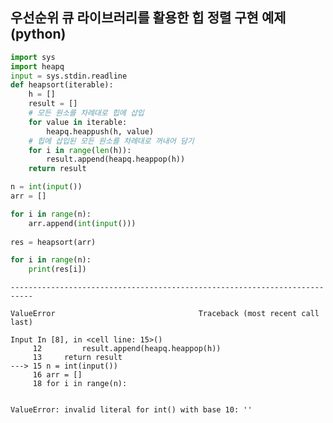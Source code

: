 ## 우선순위 큐 라이브러리를 활용한 힙 정렬 구현 예제 (python)


```python
import sys
import heapq
input = sys.stdin.readline
def heapsort(iterable):
    h = []
    result = []
    # 모든 원소를 차례대로 힙에 삽입
    for value in iterable:
        heapq.heappush(h, value)
    # 힙에 삽입된 모든 원소를 차례대로 꺼내어 담기
    for i in range(len(h)):
        result.append(heapq.heappop(h))
    return result

n = int(input())
arr = []

for i in range(n):
    arr.append(int(input()))
    
res = heapsort(arr)

for i in range(n):
    print(res[i])
```


    ---------------------------------------------------------------------------

    ValueError                                Traceback (most recent call last)

    Input In [8], in <cell line: 15>()
         12         result.append(heapq.heappop(h))
         13     return result
    ---> 15 n = int(input())
         16 arr = []
         18 for i in range(n):
    

    ValueError: invalid literal for int() with base 10: ''

